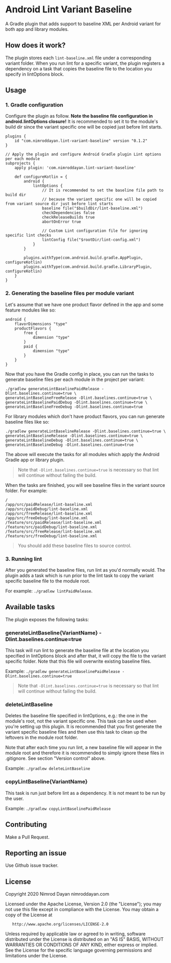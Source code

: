 # Android Lint Variant Baseline

A Gradle plugin that adds support to baseline XML per Android variant for both app and library modules.

## How does it work?

The plugin stores each `lint-baseline.xml` file under a corresponding variant folder. When you run lint for a specific
variant, the plugin registers a dependency on a task that copies the baseline file to the location you specify in 
lintOptions block.

## Usage

### 1. Gradle configuration

Configure the plugin as follow. **Note the baseline file configuration in android.lintOptions closure!**
It is recommended to set it to the module's build dir since the variant specific one will be copied just
before lint starts. 
 
```Gradle
plugins {
    id "com.nimroddayan.lint-variant-baseline" version "0.1.2"
}

// Apply the plugin and configure Android Gradle plugin Lint options per each module
subprojects {
    apply plugin: 'com.nimroddayan.lint-variant-baseline'

    def configureKotlin = {
        android {
            lintOptions {
                // It is recommended to set the baseline file path to build dir
                // because the variant specific one will be copied from variant source dir just before lint starts
                baseline file("$buildDir/lint-baseline.xml")
                checkDependencies false
                checkReleaseBuilds true
                abortOnError true
        
                // Custom Lint configuration file for ignoring specific lint checks
                lintConfig file("$rootDir/lint-config.xml")
            }
        }
        
        plugins.withType(com.android.build.gradle.AppPlugin, configureKotlin)
        plugins.withType(com.android.build.gradle.LibraryPlugin, configureKotlin)
    }
}

``` 

### 2. Generating the baseline files per module variant

Let's assume that we have one product flavor defined in the app and some feature modules like so:

```
android {
    flavorDimensions "type"
    productFlavors {
        free {
            dimension "type"
        }
        paid {
            dimension "type"
        }
    }
}
```

Now that you have the Gradle config in place, you can run the tasks to generate baseline files per each module
 in the project per variant:

```
./gradlew generateLintBaselinePaidRelease -Dlint.baselines.continue=true \
generateLintBaselineFreeRelease -Dlint.baselines.continue=true \
generateLintBaselinePaidDebug -Dlint.baselines.continue=true \
generateLintBaselineFreeDebug -Dlint.baselines.continue=true
```

For library modules which don't have product flavors, you can run generate baseline files like so:

```
./gradlew generateLintBaselineRelease -Dlint.baselines.continue=true \
generateLintBaselineRelease -Dlint.baselines.continue=true \
generateLintBaselineDebug -Dlint.baselines.continue=true \
generateLintBaselineDebug -Dlint.baselines.continue=true
```

The above will execute the tasks for all modules which apply the Android Gradle app or library plugin.
 
>Note that `-Dlint.baselines.continue=true` is necessary so that lint will continue without failing the build.

When the tasks are finished, you will see baseline files in the variant source folder. For example:

```
/
/app/src/paidRelease/lint-baseline.xml
/app/src/paidDebug/lint-baseline.xml
/app/src/freeRelease/lint-baseline.xml
/app/src/freeDebug/lint-baseline.xml
/feature/src/paidRelease/lint-baseline.xml
/feature/src/paidDebug/lint-baseline.xml
/feature/src/freeRelease/lint-baseline.xml
/feature/src/freeDebug/lint-baseline.xml
```

>You should add these baseline files to source control.

### 3. Running lint

After you generated the baseline files, run lint as you'd normally would. The plugin adds a task which is run prior to the
lint task to copy the variant specific baseline file to the module root.

For example: `./gradlew lintPaidRelease`.

## Available tasks

The plugin exposes the following tasks:

### generateLintBaseline{VariantName} -Dlint.baselines.continue=true

This task will run lint to generate the baseline file at the location you specified in lintOptions block and after that,
it will copy the file to the variant specific folder. Note that this file will overwrite existing baseline files.

Example: `./gradlew generateLintBaselinePaidRelease -Dlint.baselines.continue=true`

>Note that `-Dlint.baselines.continue=true` is necessary so that lint will continue without failing the build.

### deleteLintBaseline

Deletes the baseline file specified in lintOptions, e.g.: the one in the module's root, not the variant
specific one. This task can be used when you're setting up this plugin. It is recommended that you first generate
the variant specific baseline files and then use this task to clean up the leftovers in the module root folder.

Note that after each time you run lint, a new baseline file will appear in the module root and therefore it is
recommended to simply ignore these files in .gitignore. See section "Version control" above.

Example: `./gradlew deleteLintBaseline`

### copyLintBaseline{VariantName}

This task is run just before lint<VariantName> as a dependency. It is not meant to be run by the user.

Example: `./gradlew copyLintBaselinePaidRelease`

## Contributing

Make a Pull Request.

## Reporting an issue

Use Github issue tracker.

## License

Copyright 2020 Nimrod Dayan nimroddayan.com

   Licensed under the Apache License, Version 2.0 (the "License");
   you may not use this file except in compliance with the License.
   You may obtain a copy of the License at

       http://www.apache.org/licenses/LICENSE-2.0

   Unless required by applicable law or agreed to in writing, software
   distributed under the License is distributed on an "AS IS" BASIS,
   WITHOUT WARRANTIES OR CONDITIONS OF ANY KIND, either express or implied.
   See the License for the specific language governing permissions and
   limitations under the License.
